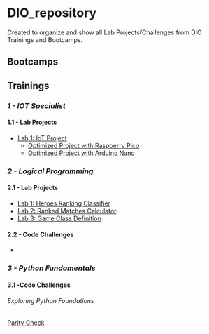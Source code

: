 # DIO_repository

Created to organize and show all Lab Projects/Challenges from DIO Trainings and Bootcamps.
## Bootcamps
## Trainings
### ***1 - IOT Specialist***
#### 1.1 - Lab Projects

- [Lab 1: IoT Project](https://github.com/ronaldo-camilo/DIO_repository/tree/main/Training/IOT%20Specialist/LabProjects)
	- [Optimized Project with Raspberry Pico]()
	- [Optimized Project with Arduino Nano]()

### ***2 - Logical Programming***
#### 2.1 - Lab Projects
- [Lab 1: Heroes Ranking Classifier](https://github.com/ronaldo-camilo/DIO_repository/tree/b9336658053dd244e3331855144c80ec68903035/Training/Logical%20Programming/LabProjects/LabProject01)
- [Lab 2: Ranked Matches Calculator](https://github.com/ronaldo-camilo/DIO_repository/tree/b9336658053dd244e3331855144c80ec68903035/Training/Logical%20Programming/LabProjects/LabProject02)
- [Lab 3: Game Class Definition](https://github.com/ronaldo-camilo/DIO_repository/tree/b9336658053dd244e3331855144c80ec68903035/Training/Logical%20Programming/LabProjects/LabProject03)

#### 2.2 - Code Challenges
- []()

### ***3 - Python Fundamentals***
#### 3.1 -Code Challenges
###### Exploring Python Foundations
[Parity Check]()

